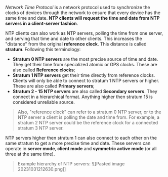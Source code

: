 *Network Time Protocol* is a network protocol used to synchronize the clocks of devices through the network to ensure that every device has the same time and date. **NTP clients will request the time and date from NTP servers in a client-server fashion**.

NTP clients can also work as NTP servers, polling the time from one server, and serving that time and date to other clients. This increases the "distance" from the original **reference clock**. This distance is called **stratum**. Following this terminology:

- **Stratum 0 NTP servers** are the most precise source of time and date. They get their time from specialized atomic or GPS clocks. These are also called **Reference clocks**;
- **Stratum 1 NTP servers** get their time directly from reference clocks. Clients will only be able to connect to stratum 1 NTP servers or higher. These are also called **Primary servers**;
- **Stratum 2 - 15 NTP servers** are also called **Secondary servers**. They connect in a hierarchical format. Anything higher then stratum 15 is considered unreliable source.

> Also, "reference clock" can refer to a stratum 0 NTP server, or to the NTP server a client is polling the date and time from. For example, a stratum 2 NTP server could be the reference clock for a connected stratum 3 NTP server.

NTP servers higher then stratum 1 can also connect to each other on the same stratum to get a more precise time and date. These servers can operate in **server mode**, **client mode** and **symmetric active mode** (or all three at the same time).

> Example hierarchy of NTP servers:
> ![[Pasted image 20231031212630.png]]

